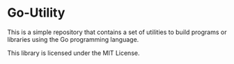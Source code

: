 # Go-Utility

This is a simple repository that contains a set of utilities to build programs or libraries using the Go programming language.

This library is licensed under the MIT License.

